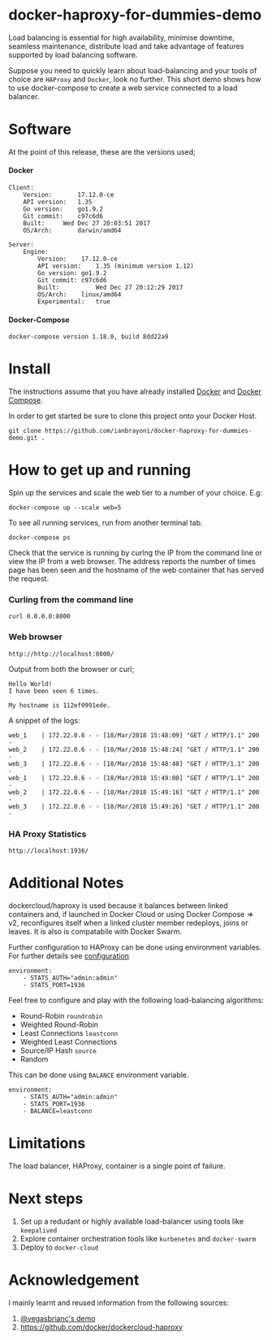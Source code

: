 # docker-haproxy-for-dummies-demo
Load balancing is essential for high availability, minimise downtime, seamless maintenance, distribute load and take advantage of features supported by load balancing software.

Suppose you need to quickly learn about load-balancing and your tools of choice are `HAProxy` and `Docker`, look no further. This short demo shows how to use docker-compose to create a web service connected to a load balancer.

# Software
At the point of this release, these are the versions used;

#### Docker
    Client:
        Version:	   17.12.0-ce
        API version:   1.35
        Go version:	   go1.9.2
        Git commit:	   c97c6d6
        Built:	   Wed Dec 27 20:03:51 2017
        OS/Arch:	   darwin/amd64

    Server:
        Engine:
            Version:	17.12.0-ce
            API version:	1.35 (minimum version 1.12)
            Go version:	go1.9.2
            Git commit:	c97c6d6
            Built:	        Wed Dec 27 20:12:29 2017
            OS/Arch:	linux/amd64
            Experimental:	true

#### Docker-Compose
    docker-compose version 1.18.0, build 8dd22a9

# Install
The instructions assume that you have already installed [Docker](https://docs.docker.com/installation/) and [Docker Compose](https://docs.docker.com/compose/install/). 

In order to get started be sure to clone this project onto your Docker Host. 

    git clone https://github.com/ianbrayoni/docker-haproxy-for-dummies-demo.git .

# How to get up and running
Spin up the services and scale the web tier to a number of your choice. E.g:
    
    docker-compose up --scale web=5

To see all running services, run from another terminal tab.

    docker-compose ps

Check that the service is running by curlng the IP from the command line or view the IP from a web browser. The address reports the number of times page has been seen and the hostname of the web container that has served the request.

### Curling from the command line
    curl 0.0.0.0:8000
    
### Web browser 

    http://http://localhost:8000/

Output from both the browser or curl;

    Hello World!
    I have been seen 6 times.

    My hostname is 112ef0991ede.

A snippet of the logs:

    web_1    | 172.22.0.6 - - [18/Mar/2018 15:48:09] "GET / HTTP/1.1" 200 -
    web_2    | 172.22.0.6 - - [18/Mar/2018 15:48:24] "GET / HTTP/1.1" 200 -
    web_3    | 172.22.0.6 - - [18/Mar/2018 15:48:48] "GET / HTTP/1.1" 200 -
    web_1    | 172.22.0.6 - - [18/Mar/2018 15:49:00] "GET / HTTP/1.1" 200 -
    web_2    | 172.22.0.6 - - [18/Mar/2018 15:49:16] "GET / HTTP/1.1" 200 -
    web_3    | 172.22.0.6 - - [18/Mar/2018 15:49:26] "GET / HTTP/1.1" 200 -


### HA Proxy Statistics
    http://localhost:1936/

# Additional Notes
dockercloud/haproxy is used because it balances between linked containers and, if launched in Docker Cloud or using Docker Compose => v2, reconfigures itself when a linked cluster member redeploys, joins or leaves.
It is also is compatabile with Docker Swarm.

Further configuration to HAProxy can be done using environment variables. For further details see [configuration](https://github.com/docker/dockercloud-haproxy/blob/master/README.md#configuration)

    environment:
        - STATS_AUTH="admin:admin"
        - STATS_PORT=1936

Feel free to configure and play with the following load-balancing algorithms:
* Round-Robin `roundrobin`
* Weighted Round-Robin
* Least Connections `leastconn`
* Weighted Least Connections
* Source/IP Hash `source`
* Random

This can be done using `BALANCE` environment variable.

    environment:
        - STATS_AUTH="admin:admin"
        - STATS_PORT=1936
        - BALANCE=leastconn

# Limitations
The load balancer, HAProxy, container is a single point of failure.

# Next steps
1. Set up a redudant or highly available load-balancer using tools like `keepalived`
2. Explore container orchestration tools like `kurbenetes` and `docker-swarm`
3. Deploy to `docker-cloud`

# Acknowledgement
I mainly learnt and reused information from the following sources:
1. [@vegasbrianc's demo](https://github.com/vegasbrianc/docker-compose-demo)
2. https://github.com/docker/dockercloud-haproxy
